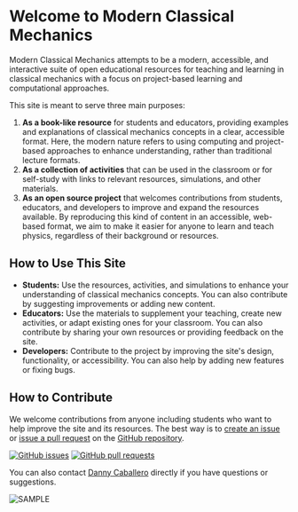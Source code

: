 # Welcome to Modern Classical Mechanics

Modern Classical Mechanics attempts to be a modern, accessible, and interactive suite of open educational resources for teaching and learning in classical mechanics with a focus on project-based learning and computational approaches. 

This site is meant to serve three main purposes:

1. **As a book-like resource** for students and educators, providing examples and explanations of classical mechanics concepts in a clear, accessible format. Here, the modern nature refers to using computing and project-based approaches to enhance understanding, rather than traditional lecture formats.
2. **As a collection of activities** that can be used in the classroom or for self-study with links to relevant resources, simulations, and other materials.
3. **As an open source project** that welcomes contributions from students, educators, and developers to improve and expand the resources available. By reproducing this kind of content in an accessible, web-based format, we aim to make it easier for anyone to learn and teach physics, regardless of their background or resources.

## How to Use This Site

* **Students:** Use the resources, activities, and simulations to enhance your understanding of classical mechanics concepts. You can also contribute by suggesting improvements or adding new content.
* **Educators:** Use the materials to supplement your teaching, create new activities, or adapt existing ones for your classroom. You can also contribute by sharing your own resources or providing feedback on the site.
* **Developers:** Contribute to the project by improving the site's design, functionality, or accessibility. You can also help by adding new features or fixing bugs.

## How to Contribute

We welcome contributions from anyone including students who want to help improve the site and its resources. The best way is to [create an issue](https://github.com/dannycab/modern-classical-mechanics/issues) or [issue a pull request](https://github.com/dannycab/modern-classical-mechanics/pulls) on the [GitHub repository](https://github.com/dannycab/modern-classical-mechanics). 

[![GitHub issues](https://img.shields.io/github/issues/dannycab/modern-classical-mechanics)](https://github.com/dannycab/modern-classical-mechanics/issues)
[![GitHub pull requests](https://img.shields.io/github/issues-pr/dannycab/modern-classical-mechanics)](https://github.com/dannycab/modern-classical-mechanics/pulls)

You can also contact [Danny Caballero](https://dannycab.github.io/) directly if you have questions or suggestions.

![SAMPLE](../images/sample.png)

